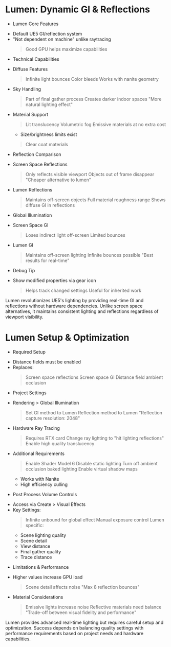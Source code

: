 # Lumen: Dynamic GI & Reflections

* Lumen Core Features
 - Default UE5 GI/reflection system
 - "Not dependent on machine" unlike raytracing
   > Good GPU helps maximize capabilities

* Technical Capabilities
 - Diffuse Features
   > Infinite light bounces
   > Color bleeds
   > Works with nanite geometry
 - Sky Handling
   > Part of final gather process
   > Creates darker indoor spaces
   > "More natural lighting effect"
 - Material Support
   > Lit translucency
   > Volumetric fog
   > Emissive materials at no extra cost
     - Size/brightness limits exist
   > Clear coat materials

* Reflection Comparison
 - Screen Space Reflections
   > Only reflects visible viewport
   > Objects out of frame disappear
   > "Cheaper alternative to lumen"
 - Lumen Reflections
   > Maintains off-screen objects
   > Full material roughness range
   > Shows diffuse GI in reflections

* Global Illumination
 - Screen Space GI
   > Loses indirect light off-screen
   > Limited bounces
 - Lumen GI
   > Maintains off-screen lighting
   > Infinite bounces possible
   > "Best results for real-time"

* Debug Tip
 - Show modified properties via gear icon
   > Helps track changed settings
   > Useful for inherited work

Lumen revolutionizes UE5's lighting by providing real-time GI and reflections without hardware dependencies. Unlike screen space alternatives, it maintains consistent lighting and reflections regardless of viewport visibility.

# Lumen Setup & Optimization

* Required Setup
 - Distance fields must be enabled
 - Replaces:
   > Screen space reflections
   > Screen space GI
   > Distance field ambient occlusion

* Project Settings
 - Rendering > Global Illumination
   > Set GI method to Lumen
   > Reflection method to Lumen
   > "Reflection capture resolution: 2048"
 - Hardware Ray Tracing
   > Requires RTX card
   > Change ray lighting to "hit lighting reflections"
   > Enable high quality translucency
 - Additional Requirements
   > Enable Shader Model 6
   > Disable static lighting
   > Turn off ambient occlusion baked lighting
   > Enable virtual shadow maps
     - Works with Nanite
     - High efficiency culling

* Post Process Volume Controls
 - Access via Create > Visual Effects
 - Key Settings:
   > Infinite unbound for global effect
   > Manual exposure control
   > Lumen specific:
     - Scene lighting quality
     - Scene detail
     - View distance
     - Final gather quality
     - Trace distance
 
* Limitations & Performance
 - Higher values increase GPU load
   > Scene detail affects noise
   > "Max 8 reflection bounces"
 - Material Considerations
   > Emissive lights increase noise
   > Reflective materials need balance
   > "Trade-off between visual fidelity and performance"

Lumen provides advanced real-time lighting but requires careful setup and optimization. Success depends on balancing quality settings with performance requirements based on project needs and hardware capabilities.